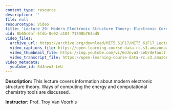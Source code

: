 ```yaml
---
content_type: resource
description: ''
file: null
resourcetype: Video
title: 'Lecture 29: Modern Electronic Structure Theory: Electronic Correlation'
uid: 8b65c6af-5fdb-8e02-a104-71898b763ed5
video_files:
  archive_url: https://archive.org/download/MIT5.61F17/MIT5_61F17_Lecture_29_300k.mp4
  video_captions_file: https://open-learning-course-data-rc.s3.amazonaws.com/5-61-physical-chemistry-fall-2017/5bbd22b970fc52459f2513becd0f49e3_6dJnvu3-LeU.vtt
  video_thumbnail_file: https://img.youtube.com/vi/6dJnvu3-LeU/default.jpg
  video_transcript_file: https://open-learning-course-data-rc.s3.amazonaws.com/5-61-physical-chemistry-fall-2017/2ccee483880e7e432b41bbfe545ab5e1_6dJnvu3-LeU.pdf
video_metadata:
  youtube_id: 6dJnvu3-LeU
---
```


**Description:** This lecture covers information about modern electronic structure theory. Ways of computing the energy and computational chemistry tools are discussed.

**Instructor:** Prof. Troy Van Voorhis
